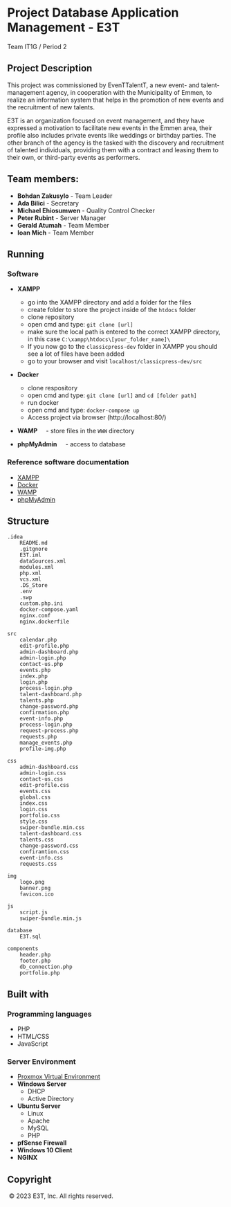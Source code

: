 # Project Database Application Management - E3T
Team IT1G / Period 2

## Project Description
This project was commissioned by EvenTTalentT, a new event- and talent-management agency, in cooperation with the Municipality of Emmen, to realize an information system that helps in the promotion of new events and the recruitment of new talents.  

E3T is an organization focused on event management, and they have expressed a motivation to facilitate new events in the Emmen area, their profile also includes private events like weddings or birthday parties. The other branch of the agency is the tasked with the discovery and recruitment of talented individuals, providing them with a contract and leasing them to their own, or third-party events as performers. 

## Team members:
* **Bohdan Zakusylo** - Team Leader
* **Ada Bilici** - Secretary
* **Michael Ehiosumwen** - Quality Control Checker
* **Peter Rubint** - Server Manager
* **Gerald Atumah** - Team Member
* **Ioan Mich** - Team Member

## Running
### Software
* **XAMPP**
    * go into the XAMPP directory and add a folder for the files
    * create folder to store the project inside of the `htdocs` folder
    * clone repository
    * open cmd and type:
    `git clone [url]`
    * make sure the local path is entered to the correct XAMPP directory, in this case `C:\xampp\htdocs\[your_folder_name]\`
    * If you now go to the `classicpress-dev` folder in XAMPP you should see a lot of files have been added
    * go to your browser and visit `localhost/classicpress-dev/src`

* **Docker**
    * clone respository
    * open cmd and type:
    `git clone [url]` and 
    `cd [folder path]`
    * run docker
    * open cmd and type:
    `docker-compose up`
    * Access project via browser (http://localhost:80/)

* **WAMP**
    - store files in the `WWW` directory
* **phpMyAdmin**
    - access to database
### Reference software documentation
* [XAMPP](https://www.apachefriends.org/docs/)
* [Docker](https://docs.docker.com/)
* [WAMP](https://www.wampserver.com/en/category/documentation-en/)
* [phpMyAdmin](https://www.phpmyadmin.net/docs/)

## Structure
```
.idea
    README.md
    .gitgnore
    E3T.iml
    dataSources.xml
    modules.xml
    php.xml
    vcs.xml
    .DS_Store
    .env
    .swp
    custom.php.ini
    docker-compose.yaml
    nginx.conf
    nginx.dockerfile

src
    calendar.php
    edit-profile.php
    admin-dashboard.php
    admin-login.php
    contact-us.php
    events.php
    index.php
    login.php
    process-login.php
    talent-dashboard.php
    talents.php
    change-password.php
    confirmation.php
    event-info.php
    process-login.php
    request-process.php
    requests.php
    manage_events.php
    profile-img.php

css
    admin-dashboard.css
    admin-login.css
    contact-us.css
    edit-profile.css
    events.css
    global.css
    index.css
    login.css
    portfolio.css
    style.css
    swiper-bundle.min.css
    talent-dashboard.css
    talents.css
    change-password.css
    confiramtion.css
    event-info.css
    requests.css

img
    logo.png
    banner.png
    favicon.ico

js
    script.js
    swiper-bundle.min.js

database
    E3T.sql

components
    header.php
    footer.php
    db_connection.php
    portfolio.php

```

## Built with

### Programming languages
* PHP
* HTML/CSS
* JavaScript

### Server Environment
* [Proxmox Virtual Environment](https://www.proxmox.com/en/)
* **Windows Server**
    - DHCP
    - Active Directory
* **Ubuntu Server**
    - Linux
    - Apache
    - MySQL
    - PHP
* **pfSense Firewall**
* **Windows 10 Client**
* **NGINX**

## Copyright
 © 2023 E3T, Inc. All rights reserved.
